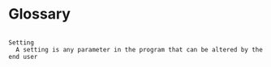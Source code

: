 # Glossary

```{glossary}

Setting
  A setting is any parameter in the program that can be altered by the end user

```
